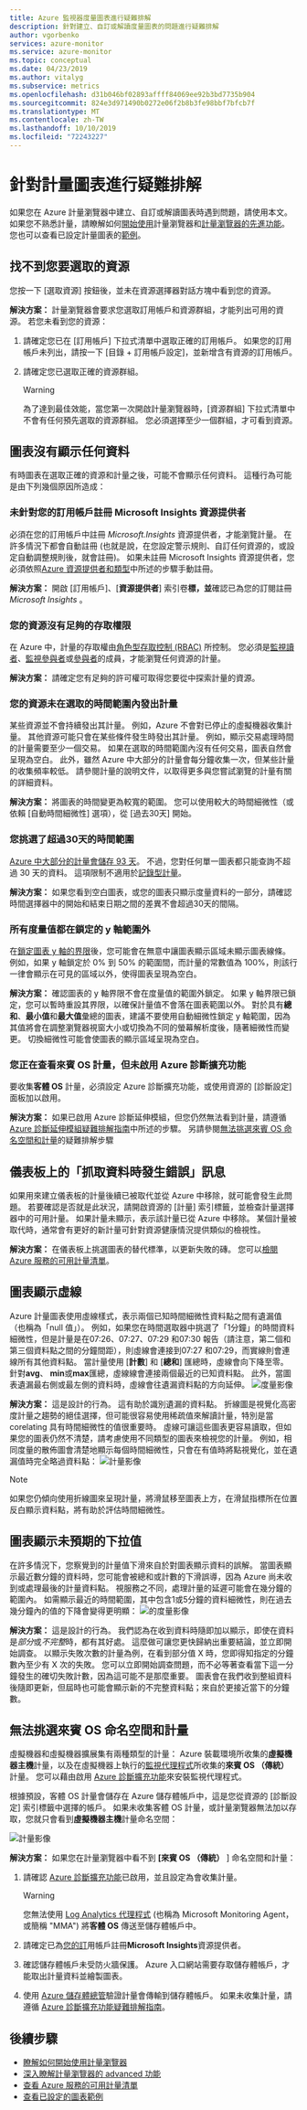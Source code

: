```yaml
---
title: Azure 監視器度量圖表進行疑難排解
description: 針對建立、自訂或解讀度量圖表的問題進行疑難排解
author: vgorbenko
services: azure-monitor
ms.service: azure-monitor
ms.topic: conceptual
ms.date: 04/23/2019
ms.author: vitalyg
ms.subservice: metrics
ms.openlocfilehash: d31b046bf02893affff84069ee92b3bd7735b904
ms.sourcegitcommit: 824e3d971490b0272e06f2b8b3fe98bbf7bfcb7f
ms.translationtype: MT
ms.contentlocale: zh-TW
ms.lasthandoff: 10/10/2019
ms.locfileid: "72243227"
---
```

# <a name="troubleshooting-metrics-charts"></a>針對計量圖表進行疑難排解

如果您在 Azure 計量瀏覽器中建立、自訂或解讀圖表時遇到問題，請使用本文。 如果您不熟悉計量，請瞭解如何[開始使用](metrics-getting-started.md)計量瀏覽器和[計量瀏覽器的先進功能](metrics-charts.md)。 您也可以查看已設定計量圖表的[範例](metric-chart-samples.md)。

## <a name="cant-find-your-resource-to-select-it"></a>找不到您要選取的資源

您按一下 [選取資源] 按鈕後，並未在資源選擇器對話方塊中看到您的資源。

**解決方案：** 計量瀏覽器會要求您選取訂用帳戶和資源群組，才能列出可用的資源。 若您未看到您的資源：

1. 請確定您已在 [訂用帳戶] 下拉式清單中選取正確的訂用帳戶。 如果您的訂用帳戶未列出，請按一下 [目錄 + 訂用帳戶設定]，並新增含有資源的訂用帳戶。

1. 請確定您已選取正確的資源群組。
    > [!WARNING]
    > 為了達到最佳效能，當您第一次開啟計量瀏覽器時，[資源群組] 下拉式清單中不會有任何預先選取的資源群組。 您必須選擇至少一個群組，才可看到資源。

## <a name="chart-shows-no-data"></a>圖表沒有顯示任何資料

有時圖表在選取正確的資源和計量之後，可能不會顯示任何資料。 這種行為可能是由下列幾個原因所造成：

### <a name="microsoftinsights-resource-provider-isnt-registered-for-your-subscription"></a>未針對您的訂用帳戶註冊 Microsoft Insights 資源提供者

必須在您的訂用帳戶中註冊 *Microsoft.Insights* 資源提供者，才能瀏覽計量。 在許多情況下都會自動註冊 (也就是說，在您設定警示規則、自訂任何資源的，或設定自動調整規則後，就會註冊)。 如果未註冊 Microsoft Insights 資源提供者，您必須依照[Azure 資源提供者和類型](../../azure-resource-manager/resource-manager-supported-services.md)中所述的步驟手動註冊。

**解決方案：** 開啟 [訂用帳戶]、[**資源提供者**] 索引卷**標，並**確認已為您的訂閱註冊*Microsoft Insights* 。

### <a name="you-dont-have-sufficient-access-rights-to-your-resource"></a>您的資源沒有足夠的存取權限

在 Azure 中，計量的存取權由[角色型存取控制 (RBAC)](../../role-based-access-control/overview.md) 所控制。 您必須是[監視讀者](../../role-based-access-control/built-in-roles.md#monitoring-reader)、[監視參與者](../../role-based-access-control/built-in-roles.md#monitoring-contributor)或[參與者](../../role-based-access-control/built-in-roles.md#contributor)的成員，才能瀏覽任何資源的計量。

**解決方案：** 請確定您有足夠的許可權可取得您要從中探索計量的資源。

### <a name="your-resource-didnt-emit-metrics-during-the-selected-time-range"></a>您的資源未在選取的時間範圍內發出計量

某些資源並不會持續發出其計量。 例如，Azure 不會對已停止的虛擬機器收集計量。 其他資源可能只會在某些條件發生時發出其計量。 例如，顯示交易處理時間的計量需要至少一個交易。 如果在選取的時間範圍內沒有任何交易，圖表自然會呈現為空白。 此外，雖然 Azure 中大部分的計量會每分鐘收集一次，但某些計量的收集頻率較低。 請參閱計量的說明文件，以取得更多與您嘗試瀏覽的計量有關的詳細資料。

**解決方案：** 將圖表的時間變更為較寬的範圍。 您可以使用較大的時間細微性（或依賴 [自動時間細微性] 選項），從 [過去30天] 開始。

### <a name="you-picked-a-time-range-greater-than-30-days"></a>您挑選了超過30天的時間範圍

[Azure 中大部分的計量會儲存 93 天](data-platform-metrics.md#retention-of-metrics)。 不過，您對任何單一圖表都只能查詢不超過 30 天的資料。 這項限制不適用於[記錄型計量](../app/pre-aggregated-metrics-log-metrics.md#log-based-metrics)。

**解決方案：** 如果您看到空白圖表，或您的圖表只顯示度量資料的一部分，請確認時間選擇器中的開始和結束日期之間的差異不會超過30天的間隔。

### <a name="all-metric-values-were-outside-of-the-locked-y-axis-range"></a>所有度量值都在鎖定的 y 軸範圍外

在[鎖定圖表 y 軸的界限](metrics-charts.md#lock-boundaries-of-chart-y-axis)後，您可能會在無意中讓圖表顯示區域未顯示圖表線條。 例如，如果 y 軸鎖定於 0% 到 50% 的範圍間，而計量的常數值為 100%，則該行一律會顯示在可見的區域以外，使得圖表呈現為空白。

**解決方案：** 確認圖表的 y 軸界限不會在度量值的範圍外鎖定。 如果 y 軸界限已鎖定，您可以暫時重設其界限，以確保計量值不會落在圖表範圍以外。 對於具有**總和**、**最小值**和**最大值**彙總的圖表，建議不要使用自動細微性鎖定 y 軸範圍，因為其值將會在調整瀏覽器視窗大小或切換為不同的螢幕解析度後，隨著細微性而變更。 切換細微性可能會使圖表的顯示區域呈現為空白。

### <a name="you-are-looking-at-a-guest-os-metric-but-didnt-enable-azure-diagnostic-extension"></a>您正在查看來賓 OS 計量，但未啟用 Azure 診斷擴充功能

要收集**客體 OS** 計量，必須設定 Azure 診斷擴充功能，或使用資源的 [診斷設定] 面板加以啟用。

**解決方案：** 如果已啟用 Azure 診斷延伸模組，但您仍然無法看到計量，請遵循[Azure 診斷延伸模組疑難排解指南](diagnostics-extension-troubleshooting.md#metric-data-doesnt-appear-in-the-azure-portal)中所述的步驟。 另請參閱[無法挑選來賓 OS 命名空間和計量](metrics-troubleshoot.md#cannot-pick-guest-os-namespace-and-metrics)的疑難排解步驟

## <a name="error-retrieving-data-message-on-dashboard"></a>儀表板上的「抓取資料時發生錯誤」訊息

如果用來建立儀表板的計量後續已被取代並從 Azure 中移除，就可能會發生此問題。 若要確認是否就是此狀況，請開啟資源的 [計量] 索引標籤，並檢查計量選擇器中的可用計量。 如果計量未顯示，表示該計量已從 Azure 中移除。 某個計量被取代時，通常會有更好的新計量可針對資源健康情況提供類似的檢視性。

**解決方案：** 在儀表板上挑選圖表的替代標準，以更新失敗的磚。 您可以[檢閱 Azure 服務的可用計量清單](metrics-supported.md)。

## <a name="chart-shows-dashed-line"></a>圖表顯示虛線

Azure 計量圖表使用虛線樣式，表示兩個已知時間細微性資料點之間有遺漏值（也稱為「null 值」）。 例如，如果您在時間選取器中挑選了「1分鐘」的時間資料細微性，但是計量是在07:26、07:27、07:29 和07:30 報告（請注意，第二個和第三個資料點之間的分鐘間距），則虛線會連接到07:27 和07:29，而實線則會連線所有其他資料點。 當計量使用 [**計數**] 和 [**總和**] 匯總時，虛線會向下降至零。 針對**avg**、 **min**或**max**匯總，虛線線會連接兩個最近的已知資料點。 此外，當圖表遺漏最右側或最左側的資料時，虛線會往遺漏資料點的方向延伸。
  ![度量影像](./media/metrics-troubleshoot/missing-data-point-line-chart.png)

**解決方案：** 這是設計的行為。 這有助於識別遺漏的資料點。 折線圖是視覺化高密度計量之趨勢的絕佳選擇，但可能很容易使用稀疏值來解讀計量，特別是當 corelating 具有時間細微性的值很重要時。 虛線可讓這些圖表更容易讀取，但如果您的圖表仍然不清楚，請考慮使用不同類型的圖表來檢視您的計量。 例如，相同度量的散佈圖會清楚地顯示每個時間細微性，只會在有值時將點視覺化，並在遺漏值時完全略過資料點： ![計量影像](./media/metrics-troubleshoot/missing-data-point-scatter-chart.png)

   > [!NOTE]
   > 如果您仍傾向使用折線圖來呈現計量，將滑鼠移至圖表上方，在滑鼠指標所在位置反白顯示資料點，將有助於評估時間細微性。

## <a name="chart-shows-unexpected-drop-in-values"></a>圖表顯示未預期的下拉值

在許多情況下，您察覺到的計量值下滑來自於對圖表顯示資料的誤解。 當圖表顯示最近數分鐘的資料時，您可能會被總和或計數的下滑誤導，因為 Azure 尚未收到或處理最後的計量資料點。 視服務之不同，處理計量的延遲可能會在幾分鐘的範圍內。 如需顯示最近的時間範圍，其中包含1或5分鐘的資料細微性，則在過去幾分鐘內的值的下降會變得更明顯： ![的度量影像](./media/metrics-troubleshoot/drop-in-values.png)

**解決方案：** 這是設計的行為。 我們認為在收到資料時隨即加以顯示，即使在資料是*部分*或*不完整*時，都有其好處。 這麼做可讓您更快歸納出重要結論，並立即開始調查。 以顯示失敗次數的計量為例，在看到部分值 X 時，您即得知指定的分鐘數內至少有 X 次的失敗。 您可以立即開始調查問題，而不必等著查看當下這一分鐘發生的確切失敗計數，因為這可能不是那麼重要。 圖表會在我們收到整組資料後隨即更新，但屆時也可能會顯示新的不完整資料點；來自於更接近當下的分鐘數。

## <a name="cannot-pick-guest-os-namespace-and-metrics"></a>無法挑選來賓 OS 命名空間和計量

虛擬機器和虛擬機器擴展集有兩種類型的計量： Azure 裝載環境所收集的**虛擬機器主機**計量，以及在虛擬機器上執行的[監視代理程式](agents-overview.md)所收集的**來賓 OS （傳統）** 計量。 您可以藉由啟用 [Azure 診斷擴充功能](diagnostics-extension-overview.md)來安裝監視代理程式。

根據預設，客體 OS 計量會儲存在 Azure 儲存體帳戶中，這是您從資源的 [診斷設定] 索引標籤中選擇的帳戶。 如果未收集客體 OS 計量，或計量瀏覽器無法加以存取，您就只會看到**虛擬機器主機**計量命名空間：

![計量影像](./media/metrics-troubleshoot/cannot-pick-guest-os-namespace.png)

**解決方案：** 如果您在計量瀏覽器中看不到 **[來賓 OS （傳統）** ] 命名空間和計量：

1. 請確認 [Azure 診斷擴充功能](diagnostics-extension-overview.md)已啟用，並且設定為會收集計量。
    > [!WARNING]
    > 您無法使用 [Log Analytics 代理程式](agents-overview.md#log-analytics-agent) (也稱為 Microsoft Monitoring Agent，或簡稱 "MMA") 將**客體 OS** 傳送至儲存體帳戶中。

1. 請確定已為[您的訂](metrics-troubleshoot.md#microsoftinsights-resource-provider-isnt-registered-for-your-subscription)用帳戶註冊**Microsoft Insights**資源提供者。

1. 確認儲存體帳戶未受防火牆保護。 Azure 入口網站需要存取儲存體帳戶，才能取出計量資料並繪製圖表。

1. 使用 [Azure 儲存體總管](https://azure.microsoft.com/features/storage-explorer/)驗證計量會傳輸到儲存體帳戶。 如果未收集計量，請遵循 [Azure 診斷擴充功能疑難排解指南](diagnostics-extension-troubleshooting.md#metric-data-doesnt-appear-in-the-azure-portal)。

## <a name="next-steps"></a>後續步驟

* [瞭解如何開始使用計量瀏覽器](metrics-getting-started.md)
* [深入瞭解計量瀏覽器的 advanced 功能](metrics-charts.md)
* [查看 Azure 服務的可用計量清單](metrics-supported.md)
* [查看已設定的圖表範例](metric-chart-samples.md)
